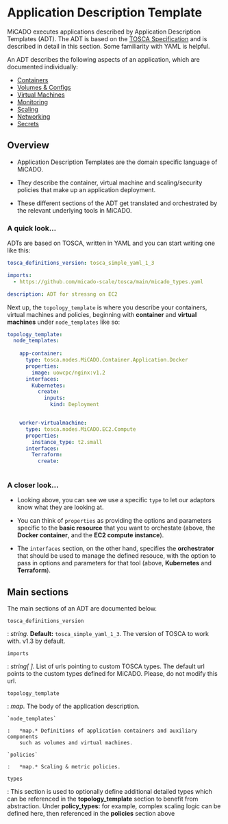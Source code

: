 # Application Description Template


MiCADO executes applications described by Application Description Templates (ADT). The
ADT is based on the
[TOSCA Specification](http://docs.oasis-open.org/tosca/TOSCA-Simple-Profile-YAML/v1.3/TOSCA-Simple-Profile-YAML-v1.3.pdf)
and is described in detail in this section. Some familiarity with YAML is helpful.

An ADT describes the following aspects of an application, which are documented individually:

- [Containers](containers/)
- [Volumes & Configs](containers/volumes.md)
- [Virtual Machines](vms.md)
- [Monitoring](monitoring.md)
- [Scaling](scaling.md)
- [Networking](networking.md)
- [Secrets](secrets.md)

## Overview

* Application Description Templates are the domain specific language of MiCADO.

* They describe the container, virtual machine and scaling/security policies that make up an application deployment.

* These different sections of the ADT get translated and orchestrated by the relevant underlying tools in MiCADO.

### A quick look...

ADTs are based on TOSCA, written in YAML and you can start writing one like this:

```yaml
tosca_definitions_version: tosca_simple_yaml_1_3

imports:
  - https://github.com/micado-scale/tosca/main/micado_types.yaml

description: ADT for stressng on EC2
```

Next up, the `topology_template` is where you describe your containers, virtual machines and policies, beginning with **container** and **virtual machines** under `node_templates`  like so:

```yaml
topology_template:
  node_templates:
  
    app-container:
      type: tosca.nodes.MiCADO.Container.Application.Docker
      properties:
        image: uowcpc/nginx:v1.2
      interfaces:
        Kubernetes:
          create:
            inputs:
              kind: Deployment


    worker-virtualmachine:
      type: tosca.nodes.MiCADO.EC2.Compute
      properties:
        instance_type: t2.small
      interfaces:
        Terraform:
          create:
      
```

### A closer look...

* Looking above, you can see we use a specific `type` to let our adaptors know what they are looking at.

* You can think of `properties` as providing the options and parameters specific to the **basic resource** that you want to orchestate (above, the **Docker container**, and the **EC2 compute instance**).
  
* The `interfaces` section, on the other hand, specifies the **orchestrator** that should be used to manage the defined resouce, with the option to pass in options and parameters for that tool (above, **Kubernetes** and **Terraform**).



## Main sections

The main sections of an ADT are documented below.

`tosca_definitions_version`

:   *string.* **Default:** `tosca_simple_yaml_1_3`. The version of TOSCA to work with. v1.3 by default.

`imports`

:   *string[ ].* List of urls pointing to custom TOSCA types. The default url points to the
    custom types defined for MiCADO. Please, do not modify this url.


`topology_template`

:   *map.* The body of the application description.

    `node_templates`

    :   *map.* Definitions of application containers and auxiliary components
        such as volumes and virtual machines.

    `policies`

    :   *map.* Scaling & metric policies.

`types`

:   This section is used to optionally define additional detailed types which
    can be referenced in the **topology_template** section to benefit from
    abstraction. Under **policy_types:** for example, complex scaling logic
    can be defined here, then referenced in the **policies** section above
